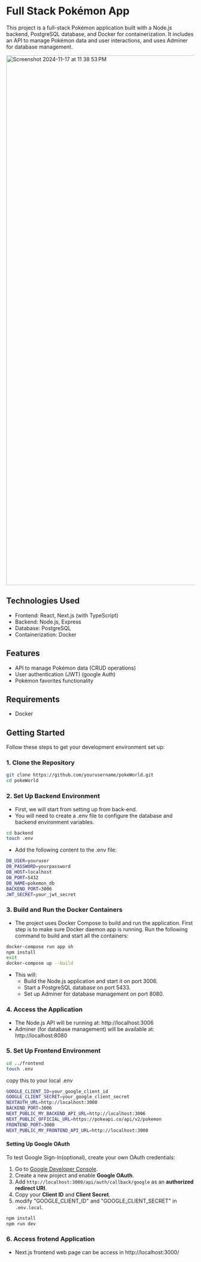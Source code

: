 # Full Stack Pokémon App

This project is a full-stack Pokémon application built with a Node.js backend, PostgreSQL database, and Docker for containerization. It includes an API to manage Pokémon data and user interactions, and uses Adminer for database management.

<img width="1413" alt="Screenshot 2024-11-17 at 11 38 53 PM" src="https://github.com/user-attachments/assets/50df0eb4-5834-461d-9804-271082eba488">

## Technologies Used
- Frontend: React, Next.js (with TypeScript)
- Backend: Node.js, Express
- Database: PostgreSQL
- Containerization: Docker

## Features

- API to manage Pokémon data (CRUD operations)
- User authentication (JWT) (google Auth)
- Pokémon favorites functionality

## Requirements

- Docker

## Getting Started

Follow these steps to get your development environment set up:

### 1. Clone the Repository

```bash
git clone https://github.com/yourusername/pokeWorld.git
cd pokeWorld
```

### 2. Set Up Backend Environment

- First, we will start from setting up from back-end.
- You will need to create a .env file to configure the database and backend environment variables.

```bash
cd backend
touch .env
```

- Add the following content to the .env file:

```bash
DB_USER=youruser
DB_PASSWORD=yourpassword
DB_HOST=localhost
DB_PORT=5432
DB_NAME=pokemon_db
BACKEND_PORT=3006
JWT_SECRET=your_jwt_secret
```

### 3. Build and Run the Docker Containers
- The project uses Docker Compose to build and run the application.
First step is to make sure Docker daemon app is running.
Run the following command to build and start all the containers:

```bash
docker-compose run app sh
npm install
exit
docker-compose up --build
```
- This will:
	- Build the Node.js application and start it on port 3006.
	- Start a PostgreSQL database on port 5433.
	- Set up Adminer for database management on port 8080.

### 4. Access the Application

- The Node.js API will be running at: http://localhost:3006
- Adminer (for database management) will be available at: http://localhost:8080

### 5. Set Up Frontend Environment

```bash
cd ../frontend
touch .env
```
copy this to your local .env
```bash
GOOGLE_CLIENT_ID=your_google_client_id
GOOGLE_CLIENT_SECRET=your_google_client_secret
NEXTAUTH_URL=http://localhost:3000
BACKEND_PORT=3006
NEXT_PUBLIC_MY_BACKEND_API_URL=http://localhost:3006
NEXT_PUBLIC_OFFICIAL_URL=https://pokeapi.co/api/v2/pokemon
FRONTEND_PORT=3000
NEXT_PUBLIC_MY_FRONTEND_API_URL=http://localhost:3000
```
#### Setting Up Google OAuth
To test Google Sign-In(optional), create your own OAuth credentials:

1. Go to [Google Developer Console](https://console.cloud.google.com/).
2. Create a new project and enable **Google OAuth**.
3. Add `http://localhost:3000/api/auth/callback/google` as an **authorized redirect URI**.
4. Copy your **Client ID** and **Client Secret**.
5. modify "GOOGLE_CLIENT_ID" and "GOOGLE_CLIENT_SECRET" in `.env.local`.

```bash
npm install
npm run dev
```
### 6. Access frotend Application

- Next.js frontend web page can be access in http://localhost:3000/

